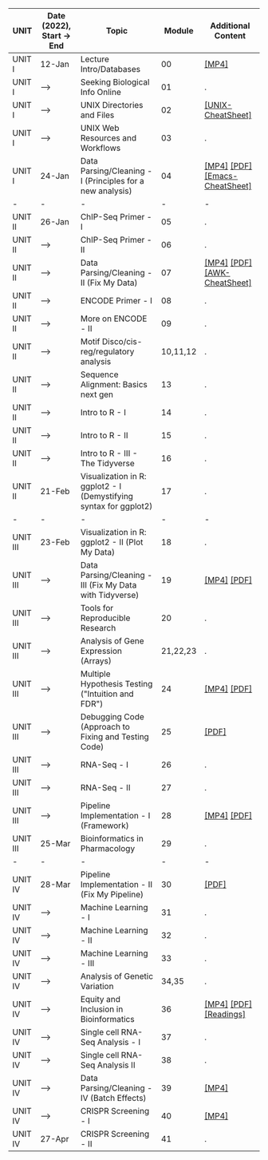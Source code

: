 | UNIT     | Date (2022), Start -> End | Topic                                               | Module   | Additional Content |
|----------|-------------|-------------------------------------------------------------------|----------|------------------|
| UNIT I   | 12-Jan      | Lecture Intro/Databases                                           | 00       | [[MP4]](https://upenn.box.com/s/1282i9qpwpl91oh4o7xuqzni2u1q8lyi)              |
| UNIT I   | -->         | Seeking Biological Info Online                                    | 01       | .                |
| UNIT I   | -->         | UNIX Directories and Files                                        | 02       | [[UNIX-CheatSheet]](https://upenn.box.com/s/wgr9xzqg7tlfdpc1iogen47erm7ivd8t)                |
| UNIT I   | -->         | UNIX Web Resources and Workflows                                  | 03       | .                |
| UNIT I   | 24-Jan      | Data Parsing/Cleaning - I (Principles for a new analysis)         | 04       | [[MP4]](https://upenn.box.com/s/wfudx62389oxiw51a1nimxm21yi2pymy) [[PDF]](https://upenn.box.com/s/05d52ygkvwe4d7dcsl9q3cmthr6jgije) [[Emacs-CheatSheet]](https://upenn.box.com/s/tmgvvcl1mdng188ls8q5m0bkdy54z4wb)            |
|-|-|-|-|-|
| UNIT II  | 26-Jan      | ChIP-Seq Primer - I                                               | 05       | .                |
| UNIT II  | -->         | ChIP-Seq Primer - II                                              | 06       | .                |
| UNIT II  | -->         | Data Parsing/Cleaning - II (Fix My Data)                          | 07       | [[MP4]](https://upenn.box.com/s/m5zzehd0aol0c9v50xhzze45qnzruwij) [[PDF]](https://upenn.box.com/s/e8pxuarsvfp22f00nppv53dspvztboqj) [[AWK-CheatSheet]](https://upenn.box.com/s/o7us6ydc8gogyexdge2igzefqdz81nv6)             |
| UNIT II  | -->         | ENCODE Primer - I                                                 | 08       | .                |
| UNIT II  | -->         | More on ENCODE - II                                               | 09       | .                |
| UNIT II  | -->         | Motif Disco/cis-reg/regulatory analysis                           | 10,11,12 | .                |
| UNIT II  | -->         | Sequence Alignment: Basics next gen                               | 13       | .                |
| UNIT II  | -->         | Intro to R - I                                                    | 14       | .                |
| UNIT II  | -->         | Intro to R - II                                                   | 15       | .                |
| UNIT II  | -->         | Intro to R - III - The Tidyverse                                  | 16       | .                |
| UNIT II  | 21-Feb      | Visualization in R: ggplot2 - I (Demystifying syntax for ggplot2) | 17       | .                |
|-|-|-|-|-|
| UNIT III | 23-Feb      | Visualization in R: ggplot2 - II (Plot My Data)                   | 18       | .                |
| UNIT III | -->         | Data Parsing/Cleaning - III (Fix My Data with Tidyverse)          | 19       | [[MP4]](https://upenn.box.com/s/02qsp4alm1rf1tb6z34pucml90xpycg3) [[PDF]](https://upenn.box.com/s/bhgstgq1x39q1m0fal1bzuyiirbd81oj)              |
| UNIT III | -->         | Tools for Reproducible Research                                   | 20       | .                |
| UNIT III | -->         | Analysis of Gene Expression (Arrays)                              | 21,22,23 | .                |
| UNIT III | -->         | Multiple Hypothesis Testing ("Intuition and FDR")                 | 24       | [[MP4]](https://upenn.box.com/s/wnnpbhwqo7groreq72xbde239g16d5il) [[PDF]](https://upenn.box.com/s/onauf1mthws4c58ho8tsy4ol6aiph1kk)             |
| UNIT III | -->         | Debugging Code (Approach to Fixing and Testing Code)              | 25       | [[PDF]](https://upenn.box.com/s/tmgvvcl1mdng188ls8q5m0bkdy54z4wb)              |
| UNIT III | -->         | RNA-Seq - I                                                       | 26       | .                |
| UNIT III | -->         | RNA-Seq - II                                                      | 27       | .                |
| UNIT III | -->         | Pipeline Implementation - I (Framework)                           | 28       | [[MP4]](https://upenn.box.com/s/jgy3m8bhjgpgsbo82t1c1obx57trlr4u) [[PDF]](https://upenn.box.com/s/ktjiyh01n9cte6qdosep7q869sdjydd6)             |
| UNIT III | 25-Mar      | Bioinformatics in Pharmacology                                    | 29       | .                |
|-|-|-|-|-|
| UNIT IV  | 28-Mar      | Pipeline Implementation - II (Fix My Pipeline)                    | 30       | [[PDF]](https://upenn.box.com/s/jd52ndvjt6f0j05gucyix8jrksdcms7h)                |
| UNIT IV  | -->         | Machine Learning - I                                              | 31       | .                |
| UNIT IV  | -->         | Machine Learning - II                                             | 32       | .                |
| UNIT IV  | -->         | Machine Learning - III                                            | 33       | .                |
| UNIT IV  | -->         | Analysis of Genetic Variation                                     | 34,35    | .                |
| UNIT IV  | -->         | Equity and Inclusion in Bioinformatics                            | 36       | [[MP4]](https://upenn.box.com/s/quq8an9d5330zta99ibzwrak37iynvg2) [[PDF]](https://upenn.box.com/s/0kyap6he0n6anep0ln7zf4rr0u0ksfhy) [[Readings]](https://upenn.box.com/s/uziygbc3w0npttq9j3gldgi09mqroszo)               |
| UNIT IV  | -->         | Single cell RNA-Seq Analysis - I                                  | 37       | .                |
| UNIT IV  | -->         | Single cell RNA-Seq Analysis II                                   | 38       | .                |
| UNIT IV  | -->         | Data Parsing/Cleaning - IV (Batch Effects)                        | 39       | [[MP4]](https://upenn.box.com/s/7h08hy5i874tyep3v1o3gfhpzix2c4kp)              |
| UNIT IV  | -->         | CRISPR Screening - I                                              | 40       | [[MP4]](https://upenn.box.com/s/ltyagoksl1ea1ebxu0omekljezgssu67)              |
| UNIT IV  | 27-Apr      | CRISPR Screening - II                                             | 41       | .                |
